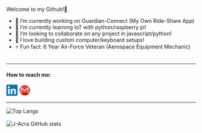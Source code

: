   Welcome to my Github!👋

- 🔭 I’m currently working on Guardian-Connect (My Own Ride-Share App)
- 🌱 I’m currently learning IoT with python/raspberry pi!
- 👯 I’m looking to collaborate on any project in javascript/python!
- 💬 I love building custom computer/keyboard setups!
- ⚡ Fun fact: 6 Year Air-Force Veteran (Aerospace Equipment Mechanic)
<br> <br>
---
<h4>How to reach me:</h4>
<a href="https://www.linkedin.com/in/acra-jonathan/" target="_blank"><img height="30" src="https://github.com/keenerz/keenerz/raw/main/Resources/LinkedIn.png?raw=true" /></a>
<a href="mailto:keenankandev@gmail.com" target="_blank"><img height="30" src="https://github.com/keenerz/keenerz/raw/main/Resources/logo-gmail-9983.png?raw=true" /></a>

---
![Top Langs](https://github-readme-stats.vercel.app/api/top-langs/?username=J-Acra&layout=compact&theme=react)
<br> <br>
![J-Acra GitHub stats](https://github-readme-stats.vercel.app/api?username=J-Acra&show_icons=true&theme=react)
